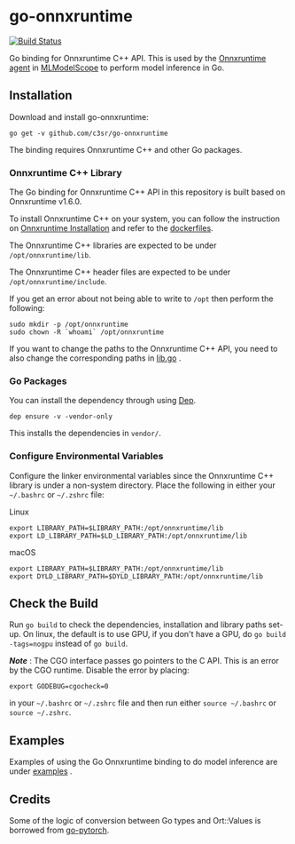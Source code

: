 # go-onnxruntime

[![Build Status](https://dev.azure.com/yhchang/c3sr/_apis/build/status/c3sr.go-onnxruntime?branchName=master)](https://dev.azure.com/yhchang/c3sr/_build/latest?definitionId=7&branchName=master)

Go binding for Onnxruntime C++ API.
This is used by the [Onnxruntime agent](https://github.com/c3sr/onnxruntime) in [MLModelScope](mlmodelscope.org) to perform model inference in Go.

## Installation

Download and install go-onnxruntime:

```
go get -v github.com/c3sr/go-onnxruntime
```

The binding requires Onnxruntime C++ and other Go packages.

### Onnxruntime C++ Library

The Go binding for Onnxruntime C++ API in this repository is built based on Onnxruntime v1.6.0.

To install Onnxruntime C++ on your system, you can follow the instruction on [Onnxruntime Installation](https://microsoft.github.io/onnxruntime/) and refer to the [dockerfiles](dockerfiles).

The Onnxruntime C++ libraries are expected to be under `/opt/onnxruntime/lib`.

The Onnxruntime C++ header files are expected to be under `/opt/onnxruntime/include`.

If you get an error about not being able to write to `/opt` then perform the following:

```
sudo mkdir -p /opt/onnxruntime
sudo chown -R `whoami` /opt/onnxruntime
```

If you want to change the paths to the Onnxruntime C++ API, you need to also change the corresponding paths in [lib.go](lib.go) .

### Go Packages

You can install the dependency through using [Dep](https://github.com/golang/dep).

```
dep ensure -v -vendor-only
```

This installs the dependencies in `vendor/`.

### Configure Environmental Variables

Configure the linker environmental variables since the Onnxruntime C++ library is under a non-system directory. Place the following in either your `~/.bashrc` or `~/.zshrc` file:

Linux
```
export LIBRARY_PATH=$LIBRARY_PATH:/opt/onnxruntime/lib
export LD_LIBRARY_PATH=$LD_LIBRARY_PATH:/opt/onnxruntime/lib

```

macOS
```
export LIBRARY_PATH=$LIBRARY_PATH:/opt/onnxruntime/lib
export DYLD_LIBRARY_PATH=$DYLD_LIBRARY_PATH:/opt/onnxruntime/lib
```
## Check the Build

Run `go build` to check the dependencies, installation and library paths set-up.
On linux, the default is to use GPU, if you don't have a GPU, do `go build -tags=nogpu` instead of `go build`.

**_Note_** : The CGO interface passes go pointers to the C API. This is an error by the CGO runtime. Disable the error by placing:

```
export GODEBUG=cgocheck=0
```

in your `~/.bashrc` or `~/.zshrc` file and then run either `source ~/.bashrc` or `source ~/.zshrc`.

## Examples

Examples of using the Go Onnxruntime binding to do model inference are under [examples](examples) .

## Credits

Some of the logic of conversion between Go types and Ort::Values is borrowed from [go-pytorch](https://github.com/c3sr/go-pytorch).

